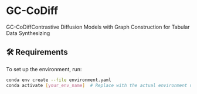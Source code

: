 # GC-CoDiff
GC-CoDiffContrastive Diffusion Models with Graph Construction for Tabular Data Synthesizing
## 🛠️ Requirements

To set up the environment, run:

```bash
conda env create --file environment.yaml
conda activate [your_env_name]  # Replace with the actual environment name specified in environment.yaml

